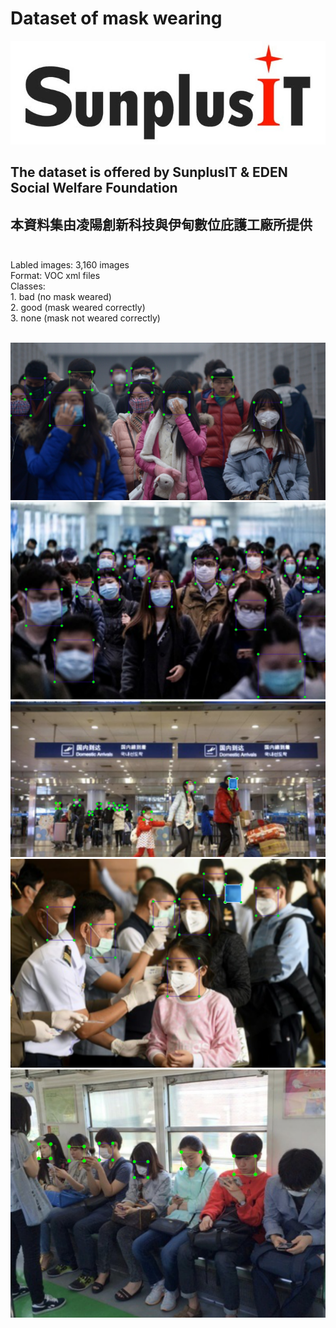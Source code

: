 # Dataset of mask wearing<br/>
![image](https://github.com/ch-tseng/SunplusIT_Mask_Dataset/raw/main/sunplusit.jpg)<br/>
## The dataset is offered by SunplusIT & EDEN Social Welfare Foundation<br/>
## 本資料集由凌陽創新科技與伊甸數位庇護工廠所提供<br/><br/>
Labled images: 3,160 images<br/>
Format: VOC xml files<br/>
Classes: <br/>
    1. bad (no mask weared)<br/>
    2. good (mask weared correctly)<br/>
    3. none (mask not weared correctly)<br/><br/>
    
![image](https://github.com/ch-tseng/SunplusIT_Mask_Dataset/raw/main/c.PNG)
![image](https://github.com/ch-tseng/SunplusIT_Mask_Dataset/raw/main/d.PNG)
![image](https://github.com/ch-tseng/SunplusIT_Mask_Dataset/raw/main/a.PNG)
![image](https://github.com/ch-tseng/SunplusIT_Mask_Dataset/raw/main/b.PNG)
![image](https://github.com/ch-tseng/SunplusIT_Mask_Dataset/raw/main/e.PNG)

